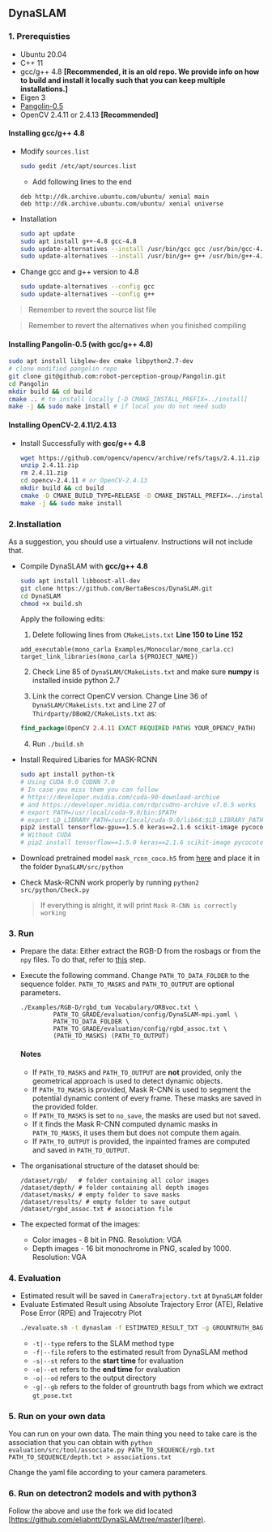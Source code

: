 ## DynaSLAM

### 1. Prerequisties

- Ubuntu 20.04
- C++ 11
- gcc/g++ 4.8 **[Recommended, it is an old repo. We provide info on how to build and install it locally such that you can keep multiple installations.]**
- Eigen 3
- [Pangolin-0.5](https://github.com/robot-perception-group/Pangolin)
- OpenCV 2.4.11 or 2.4.13 **[Recommended]**

#### Installing gcc/g++ 4.8

- Modify `sources.list`

  ```bash
  sudo gedit /etc/apt/sources.list
  ```

    - Add following lines to the end

  ```
  deb http://dk.archive.ubuntu.com/ubuntu/ xenial main
  deb http://dk.archive.ubuntu.com/ubuntu/ xenial universe
  ```

- Installation

  ```bash
  sudo apt update
  sudo apt install g++-4.8 gcc-4.8
  sudo update-alternatives --install /usr/bin/gcc gcc /usr/bin/gcc-4.8 10
  sudo update-alternatives --install /usr/bin/g++ g++ /usr/bin/g++-4.8 10
  ```

- Change gcc and g++ version to 4.8
  ```bash
  sudo update-alternatives --config gcc
  sudo update-alternatives --config g++
  ```

> Remember to revert the source list file

> Remember to revert the alternatives when you finished compiling

#### Installing Pangolin-0.5 (with **gcc/g++ 4.8**)

```bash
sudo apt install libglew-dev cmake libpython2.7-dev
# clone modified pangolin repo
git clone git@github.com:robot-perception-group/Pangolin.git
cd Pangolin
mkdir build && cd build
cmake .. # to install locally [-D CMAKE_INSTALL_PREFIX=../install]
make -j && sudo make install # if local you do not need sudo
```

#### Installing OpenCV-2.4.11/2.4.13

- Install Successfully with **gcc/g++ 4.8**
  ```bash
  wget https://github.com/opencv/opencv/archive/refs/tags/2.4.11.zip
  unzip 2.4.11.zip
  rm 2.4.11.zip
  cd opencv-2.4.11 # or OpenCV-2.4.13
  mkdir build && cd build
  cmake -D CMAKE_BUILD_TYPE=RELEASE -D CMAKE_INSTALL_PREFIX=../install -D WITH_CUDA=OFF -D WITH_FFMPEG=OFF -D ENABLE_PRECOMPILED_HEADERS=OFF -D BUILD_OPENEXR=ON ..
  make -j && sudo make install
  ```

### 2.Installation

As a suggestion, you should use a virtualenv. Instructions will not include that.

- Compile DynaSLAM with **gcc/g++ 4.8**

  ```bash
  sudo apt install libboost-all-dev
  git clone https://github.com/BertaBescos/DynaSLAM.git
  cd DynaSLAM
  chmod +x build.sh
  ```

  Apply the following edits:
  
  1. Delete following lines from `CMakeLists.txt` **Line 150 to Line 152**
  ```
  add_executable(mono_carla Examples/Monocular/mono_carla.cc)
  target_link_libraries(mono_carla ${PROJECT_NAME})
  ```
  2. Check Line 85 of `DynaSLAM/CMakeLists.txt` and make sure **numpy** is installed inside python 2.7

  3. Link the correct OpenCV version. Change Line 36 of `DynaSLAM/CMakeLists.txt` and Line 27 of `Thirdparty/DBoW2/CMakeLists.txt` as:

  ```cmake
  find_package(OpenCV 2.4.11 EXACT REQUIRED PATHS YOUR_OPENCV_PATH)
  ```
  
  4. Run `./build.sh`

- Install Required Libaries for MASK-RCNN

  ```bash
  sudo apt install python-tk
  # Using CUDA 9.0 CUDNN 7.0
  # In case you miss them you can follow 
  # https://developer.nvidia.com/cuda-90-download-archive
  # and https://developer.nvidia.com/rdp/cudnn-archive v7.0.5 works
  # export PATH=/usr/local/cuda-9.0/bin:$PATH
  # export LD_LIBRARY_PATH=/usr/local/cuda-9.0/lib64:$LD_LIBRARY_PATH
  pip2 install tensorflow-gpu==1.5.0 keras==2.1.6 scikit-image pycocotools
  # Without CUDA
  # pip2 install tensorflow==1.5.0 keras==2.1.6 scikit-image pycocotools
  ```

- Download pretrained model `mask_rcnn_coco.h5` from [here](https://github.com/matterport/Mask_RCNN/releases/download/v2.0/mask_rcnn_coco.h5) and place it in the folder `DynaSLAM/src/python`

- Check Mask-RCNN work properly by running `python2 src/python/Check.py`
  > If everything is alright, it will print `Mask R-CNN is correctly working`

### 3. Run
- Prepare the data:
  Either extract the RGB-D from the rosbags or from the `npy` files. To do that, refer to [this](https://github.com/robot-perception-group/GRADE-eval/blob/main/preprocessing/PREPROCESSING.md#2-data-extraction) step.
  
- Execute the following command. Change `PATH_TO_DATA_FOLDER` to the sequence folder. `PATH_TO_MASKS` and `PATH_TO_OUTPUT` are optional parameters.

  ```
  ./Examples/RGB-D/rgbd_tum Vocabulary/ORBvoc.txt \
           PATH_TO_GRADE/evaluation/config/DynaSLAM-mpi.yaml \
           PATH_TO_DATA_FOLDER \
           PATH_TO_GRADE/evaluation/config/rgbd_assoc.txt \
           (PATH_TO_MASKS) (PATH_TO_OUTPUT)
  ```
  
   #### Notes

  - If `PATH_TO_MASKS` and `PATH_TO_OUTPUT` are **not** provided, only the geometrical approach is used to detect dynamic objects.
  - If `PATH_TO_MASKS` is provided, Mask R-CNN is used to segment the potential dynamic content of every frame. These masks are saved in the provided folder.
  - If `PATH_TO_MASKS` is set to `no_save`, the masks are used but not saved. 
  - If it finds the Mask R-CNN computed dynamic masks in `PATH_TO_MASKS`, it uses them but does not compute them again.
  - If `PATH_TO_OUTPUT` is provided, the inpainted frames are computed and saved in `PATH_TO_OUTPUT`.
  
- The organisational structure of the dataset should be:
  ```
  /dataset/rgb/   # folder containing all color images
  /dataset/depth/ # folder containing all depth images
  /dataset/masks/ # empty folder to save masks
  /dataset/results/ # empty folder to save output
  /dataset/rgbd_assoc.txt # association file
  ```
- The expected format of the images:
    - Color images - 8 bit in PNG. Resolution: VGA
    - Depth images - 16 bit monochrome in PNG, scaled by 1000. Resolution: VGA

### 4. Evaluation

- Estimated result will be saved in `CameraTrajectory.txt` at `DynaSLAM` folder
- Evaluate Estimated Result using Absolute Trajectory Error (ATE), Relative Pose Error (RPE) and Trajecotry Plot
  ```bash
  ./evaluate.sh -t dynaslam -f ESTIMATED_RESULT_TXT -g GROUNTRUTH_BAG_FOLDER (-o OUTPUTDIR) (-s 0.0) (-e 60.0)
  ```
    - `-t|--type` refers to the SLAM method type
    - `-f|--file` refers to the estimated result from DynaSLAM method
    - `-s|--st` refers to the **start time** for evaluation
    - `-e|--et` refers to the **end time** for evaluation
    - `-o|--od` refers to the output directory
    - `-g|--gb` refers to the folder of grountruth bags from which we extract `gt_pose.txt`

### 5. Run on your own data
You can run on your own data. 
The main thing you need to take care is the association that you can obtain with
`python evaluation/src/tool/associate.py PATH_TO_SEQUENCE/rgb.txt PATH_TO_SEQUENCE/depth.txt > associations.txt`

Change the yaml file according to your camera parameters.


### 6. Run on detectron2 models and with python3

Follow the above and use the fork we did located [https://github.com/eliabntt/DynaSLAM/tree/master](here).
